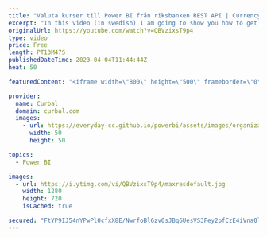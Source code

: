 ```yaml
---
title: "Valuta kurser till Power BI från riksbanken REST API | Currency rates from Swedish central bank API"
excerpt: "In this video (in swedish) I am going to show you how to get currency rates from Swedish central bank API  Test rest api: https://developer.api-test.riksbank.se/ SeriesId; https://www.riksbank.se/sv/statistik/sok-rantor--valutakurser/oppet-api/serier-for-webbservices/  Join this channel membership to"
originalUrl: https://youtube.com/watch?v=QBVzixsT9p4
type: video
price: Free
length: PT13M47S
publishedDateTime: 2023-04-04T11:44:44Z
heat: 50

featuredContent: "<iframe width=\"800\" height=\"500\" frameborder=\"0\" src=\"https://www.youtube.com/embed/QBVzixsT9p4\" allow=\"accelerometer; autoplay; encrypted-media; gyroscope; picture-in-picture\" allowfullscreen></iframe>"

provider:
  name: Curbal
  domain: curbal.com
  images:
    - url: https://everyday-cc.github.io/powerbi/assets/images/organizations/curbal.com-50x50.jpg
      width: 50
      height: 50

topics:
  - Power BI

images:
  - url: https://i.ytimg.com/vi/QBVzixsT9p4/maxresdefault.jpg
    width: 1280
    height: 720
    isCached: true

secured: "FtYP9IJ54nYPwPl0cfxX8E/NwrfoBl6zv0sJBq6UesVS3Fey2pfCzE4iVna0l0Gsu0mNC7+IfL+UAAQ7zQxNccAhlBqjBIhJhB3MDa5ClZ+mR61JnXtdpEygBNKBhvq/9SFEsV6I54td6vY74Zr6lbCwVpUxEN7HWBq+pka/ltzfUDOo00o9FU9DjRCgoMRW++/okG/Hli7ihrYa/FO6zoNEQvm0jd43VUCA4BbWN/E9ruXwA1M4UP3+4rl9bIGAdXOQPiBgNuKkJqvkjOM5xZZ61e3Y5beltHvB004p31ZZNl7roml/F+oQEkZ77VDcgP4PTdt+AWbwbZpH144rGlLVXcNnfUycTMYOzHRsYDT632PLOo1y1T9zTHBdIaAGx317iFbLdZYnJzACxWbHnjJNuooMug4f2BYJdEITzj4=;obTxGcQMT//zpihisoL3IA=="
---
```


